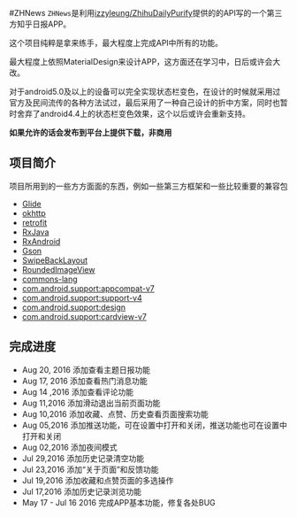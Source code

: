 #ZHNews
`ZHNews`是利用[izzyleung/ZhihuDailyPurify](https://github.com/izzyleung/ZhihuDailyPurify/wiki/%E7%9F%A5%E4%B9%8E%E6%97%A5%E6%8A%A5-API-%E5%88%86%E6%9E%90)提供的的API写的一个第三方知乎日报APP。

这个项目纯粹是拿来练手，最大程度上完成API中所有的功能。

最大程度上依照MaterialDesign来设计APP，这方面还在学习中，日后或许会大改。

对于android5.0及以上的设备可以完全实现状态栏变色，在设计的时候就采用过官方及民间流传的各种方法试过，最后采用了一种自己设计的折中方案，同时也暂时舍弃了android4.4上的状态栏变色效果，这个以后或许会重新支持。

**如果允许的话会发布到平台上提供下载，非商用**


项目简介
-------------------------------
项目所用到的一些方方面面的东西，例如一些第三方框架和一些比较重要的兼容包
* [Glide ](https://github.com/bumptech/glide) 
* [okhttp](https://github.com/square/okhttp)
* [retrofit](https://github.com/square/retrofit)
* [RxJava ](https://github.com/ReactiveX/RxJava)
* [RxAndroid](https://github.com/ReactiveX/RxAndroid)
* [Gson](https://github.com/google/gson)
* [SwipeBackLayout](https://github.com/ikew0ng/SwipeBackLayout)
* [RoundedImageView](https://github.com/vinc3m1/RoundedImageView) 
* [commons-lang](https://github.com/apache/commons-lang) 
* [com.android.support:appcompat-v7](https://developer.android.com/topic/libraries/support-library/features.html#v7)
* [com.android.support:support-v4](https://developer.android.com/topic/libraries/support-library/features.html#v4)
* [com.android.support:design](https://developer.android.com/topic/libraries/support-library/features.html#design)
* [com.android.support:cardview-v7](https://developer.android.com/topic/libraries/support-library/features.html#v7-cardview)



完成进度
-------------------------------
* Aug 20, 2016  添加查看主题日报功能
* Aug 17, 2016  添加查看热门消息功能
* Aug 14 ,2016  添加查看评论功能
* Aug 11,2016  添加滑动退出当前页面功能
* Aug 10,2016  添加收藏、点赞、历史查看页面搜索功能
* Aug 05,2016  添加推送功能，可在设置中打开和关闭，推送功能也可在设置中打开和关闭
* Aug 02,2016  添加夜间模式
* Jul 29,2016  添加历史记录清空功能
* Jul 23,2016  添加“关于页面”和反馈功能
* Jul 19,2016  添加收藏和点赞页面的多选操作
* Jul 17,2016  添加历史记录浏览功能
* May 17 - Jul 16 2016 完成APP基本功能，修复各处BUG